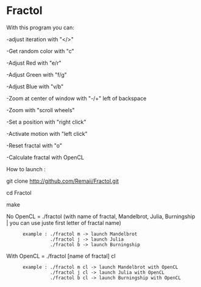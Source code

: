 # Fractol

With this program you can:

-adjust iteration with "</>"

-Get random color with "c"

-Adjust Red with "e/r"

-Adjust Green with "f/g"

-Adjust Blue with "v/b"

-Zoom at center of window with "-/+" left of backspace

-Zoom with "scroll wheels"

-Set a position with "right click"

-Activate motion with "left click"

-Reset fractal with "o"

-Calculate fractal with OpenCL

How to launch :

git clone http://github.com/Remaii/Fractol.git

cd Fractol

make

No OpenCL = ./fractol (with name of fractal, Mandelbrot, Julia, Burningship | you can use juste first letter of fractal name)

          example : ./fractol m -> launch Mandelbrot
                    ./fractol j -> launch Julia
                    ./fractol b -> launch Burningship

With OpenCL = ./fractol [name of fractal] cl

          example : ./fractol m cl -> launch Mandelbrot with OpenCL
                    ./fractol j cl -> launch Julia with OpenCL
                    ./fractol b cl -> launch Burningship with OpenCL

